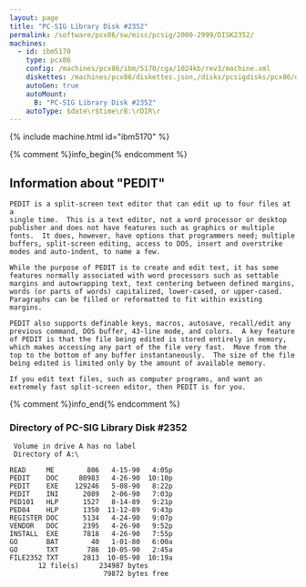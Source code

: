 ```yaml
---
layout: page
title: "PC-SIG Library Disk #2352"
permalink: /software/pcx86/sw/misc/pcsig/2000-2999/DISK2352/
machines:
  - id: ibm5170
    type: pcx86
    config: /machines/pcx86/ibm/5170/cga/1024kb/rev3/machine.xml
    diskettes: /machines/pcx86/diskettes.json,/disks/pcsigdisks/pcx86/diskettes.json
    autoGen: true
    autoMount:
      B: "PC-SIG Library Disk #2352"
    autoType: $date\r$time\rB:\rDIR\r
---
```


{% include machine.html id="ibm5170" %}

{% comment %}info_begin{% endcomment %}

## Information about "PEDIT"

    PEDIT is a split-screen text editor that can edit up to four files at a
    single time.  This is a text editor, not a word processor or desktop
    publisher and does not have features such as graphics or multiple
    fonts.  It does, however, have options that programmers need; multiple
    buffers, split-screen editing, access to DOS, insert and overstrike
    modes and auto-indent, to name a few.
    
    While the purpose of PEDIT is to create and edit text, it has some
    features normally associated with word processors such as settable
    margins and autowrapping text, text centering between defined margins,
    words (or parts of words) capitalized, lower-cased, or upper-cased.
    Paragraphs can be filled or reformatted to fit within existing
    margins.
    
    PEDIT also supports definable keys, macros, autosave, recall/edit any
    previous command, DOS buffer, 43-line mode, and colors.  A key feature
    of PEDIT is that the file being edited is stored entirely in memory,
    which makes accessing any part of the file very fast.  Move from the
    top to the bottom of any buffer instantaneously.  The size of the file
    being edited is limited only by the amount of available memory.
    
    If you edit text files, such as computer programs, and want an
    extremely fast split-screen editor, then PEDIT is for you.
{% comment %}info_end{% endcomment %}


### Directory of PC-SIG Library Disk #2352

     Volume in drive A has no label
     Directory of A:\

    READ     ME        806   4-15-90   4:05p
    PEDIT    DOC     80983   4-26-90  10:10p
    PEDIT    EXE    129246   5-08-90   8:22p
    PEDIT    INI      2089   2-06-90   7:03p
    PED101   HLP      1527   8-14-89   9:21p
    PED84    HLP      1350  11-12-89   9:43p
    REGISTER DOC      5134   4-24-90   9:07p
    VENDOR   DOC      2395   4-26-90   9:52p
    INSTALL  EXE      7818   4-26-90   7:55p
    GO       BAT        40   1-01-80   6:00a
    GO       TXT       786  10-05-90   2:45a
    FILE2352 TXT      2813  10-05-90  10:19a
           12 file(s)     234987 bytes
                           79872 bytes free
